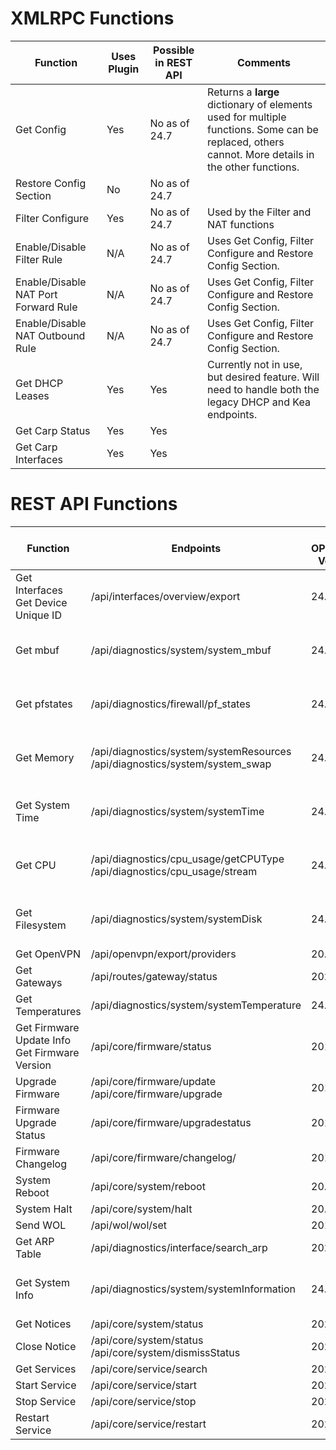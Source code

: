 # XMLRPC Functions

| Function | Uses Plugin | Possible in REST API | Comments |
| ----- | ----- | ----- | ----- |
| Get Config | Yes | No as of 24.7 | Returns a __large__ dictionary of elements used for multiple functions. Some can be replaced, others cannot. More details in the other functions. |
| Restore Config Section | No | No as of 24.7 | |
| Filter Configure | Yes | No as of 24.7 | Used by the Filter and NAT functions |
| Enable/Disable Filter Rule | N/A | No as of 24.7 | Uses Get Config, Filter Configure and Restore Config Section. |
| Enable/Disable NAT Port Forward Rule | N/A | No as of 24.7 | Uses Get Config, Filter Configure and Restore Config Section. |
| Enable/Disable NAT Outbound Rule | N/A | No as of 24.7 | Uses Get Config, Filter Configure and Restore Config Section. |
| Get DHCP Leases | Yes | Yes | Currently not in use, but desired feature. Will need to handle both the legacy DHCP and Kea endpoints. |
| Get Carp Status | Yes | Yes | |
| Get Carp Interfaces | Yes | Yes | |

# REST API Functions

| Function | Endpoints | Min OPNsense Version | Comments |
| ----- | ----- | ----- | ----- |
| Get Interfaces<br>Get Device Unique ID | /api/interfaces/overview/export | 24.1 | |
| Get mbuf | /api/diagnostics/system/system_mbuf | 24.7 | Uses legacy function if <24.7 |
| Get pfstates | /api/diagnostics/firewall/pf_states | 24.7 | Uses legacy function if <24.7 |
| Get Memory | /api/diagnostics/system/systemResources<br>/api/diagnostics/system/system_swap | 24.7 | Uses legacy function if <24.7 |
| Get System Time | /api/diagnostics/system/systemTime | 24.7 | Uses legacy function if <24.7 |
| Get CPU | /api/diagnostics/cpu_usage/getCPUType<br>/api/diagnostics/cpu_usage/stream | 24.7 | Uses legacy function if <24.7 |
| Get Filesystem | /api/diagnostics/system/systemDisk | 24.7 | Uses legacy function if <24.7 |
| Get OpenVPN | /api/openvpn/export/providers | 20.1 | |
| Get Gateways | /api/routes/gateway/status | 2021 | |
| Get Temperatures | /api/diagnostics/system/systemTemperature | 24.7 | |
| Get Firmware Update Info<br>Get Firmware Version | /api/core/firmware/status | 2018 | |
| Upgrade Firmware | /api/core/firmware/update<br>/api/core/firmware/upgrade | 2018 | |
| Firmware Upgrade Status | /api/core/firmware/upgradestatus | 2018 | |
| Firmware Changelog | /api/core/firmware/changelog/ | 2018 | |
| System Reboot | /api/core/system/reboot | 20.1 | |
| System Halt | /api/core/system/halt | 20.1 | |
| Send WOL | /api/wol/wol/set | 2018 | |
| Get ARP Table | /api/diagnostics/interface/search_arp | 2022 | |
| Get System Info | /api/diagnostics/system/systemInformation | 24.7 | Uses legacy function if <24.7 |
| Get Notices | /api/core/system/status | 2022 | |
| Close Notice | /api/core/system/status<br>/api/core/system/dismissStatus | 2022 | |
| Get Services | /api/core/service/search | 2023 | |
| Start Service | /api/core/service/start | 2023 | |
| Stop Service | /api/core/service/stop | 2023 | |
| Restart Service | /api/core/service/restart | 2023 | |
